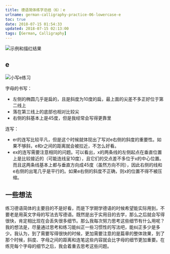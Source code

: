 ```yaml
---
title: 德语简体练字总结（6）：e
urlname: german-calligraphy-practice-06-lowercase-e
toc: true
date: 2018-07-15 01:54:33
updated: 2018-07-15 02:13:00
tags: [German, Calligraphy]
---
```


![示例和描红结果](e-example.jpg)

## e

![小写e练习](lowercase-e.jpg)

字母的书写：

* 左侧的椭圆几乎是扁的，且是斜度为10度的扁，最上面的尖差不多正好位于第二线上
* 落在第三线上的底部也相对比较尖
* 右侧的斜基本上是45度，但是我经常会写得更靠里

连写：

* er的连写比较平凡，但是这个时候就体现出了写对e右侧的斜度的重要性。如果不够斜，e和r之间的距离就会被拉近，不怎么好看。
* ex的连写需要注意相同的问题。可以看出，x的两条线的左侧起点在垂直位置上是比较接近的（可能连线呈10度），且它们的交点差不多位于x的中心位置。而且这两条线基本上都与垂直方向成45度（虽然方向不同），因此右侧的线和e右侧的出笔几乎是平行的。如果e右侧的斜度不正确，则x的位置不得不被压缩。

## 一些想法

练习德语简体的主要目的不是好看，而是下学期学德语的时候希望能实际用到，不要老是用英文字母的写法去写德语。既然是出于实用目的去学，那么之后就会写得很快，肯定相比现在会丢失很多细节。那么我每次努力思考这些细节有什么用呢？我的想法是，尽量通过思考和练习能纠正一些习惯性的写法吧，能纠正多少是多少。我认为，到了需要写得很快的时候，更加需要注意的是篇章的整体效果，到了那个时候，斜度、字母之间的距离和连笔这些内容就会比字母的细节更加重要。在练完每个字母的细节之后，我会着重去思考这些问题。
